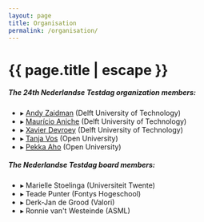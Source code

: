 ```yaml
---
layout: page
title: Organisation
permalink: /organisation/
---
```


<h1 class="page-title">{{ page.title | escape }}</h1>

<div class="section">
    <h5>The 24th Nederlandse Testdag organization members:</h5>
    <p>
      <ul>
        <li>&#9656; <a href="https://azaidman.github.io">Andy Zaidman</a> (Delft University of Technology)</li>
        <li>&#9656; <a href="http://www.mauricioaniche.com">Maurício Aniche</a> (Delft University of Technology)</li>
        <li>&#9656; <a href="http://www.xdevroey.be">Xavier Devroey</a> (Delft University of Technology)</li>
        <li>&#9656; <a href="http://www.tanjavos.com">Tanja Vos</a> (Open University)</li>
        <li>&#9656; <a href="https://www.linkedin.com/in/pekkaaho/">Pekka Aho</a> (Open University)</li>
      </ul>
    </p>
</div>


<div class="section">
  <h5>The Nederlandse Testdag board members:</h5>
  <p>
    <ul>
      <li>&#9656; Marielle Stoelinga (Universiteit Twente)</li>
      <li>&#9656; Teade Punter (Fontys Hogeschool)</li>
      <li>&#9656; Derk-Jan de Grood (Valori)</li>
      <li>&#9656; Ronnie van't Westeinde (ASML)</li>
    </ul>
  </p>
</div>
